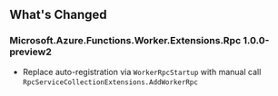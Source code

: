 ## What's Changed

<!-- Please add your release notes in the following format:
- My change description (#PR/#issue)
-->

### Microsoft.Azure.Functions.Worker.Extensions.Rpc 1.0.0-preview2

- Replace auto-registration via `WorkerRpcStartup` with manual call `RpcServiceCollectionExtensions.AddWorkerRpc`